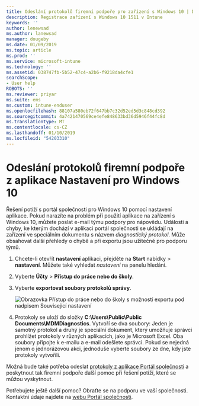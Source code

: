 ```yaml
---
title: Odeslání protokolů firemní podpoře pro zařízení s Windows 10 | Dokumentace Microsoftu
description: Registrace zařízení s Windows 10 1511 v Intune
keywords: ''
author: lenewsad
ms.author: lanewsad
manager: dougeby
ms.date: 01/09/2019
ms.topic: article
ms.prod: ''
ms.service: microsoft-intune
ms.technology: ''
ms.assetid: 038747fb-5b52-47c4-a2b6-f9218da4cfe1
searchScope:
- User help
ROBOTS: ''
ms.reviewer: priyar
ms.suite: ems
ms.custom: intune-enduser
ms.openlocfilehash: 88107a580eb72f647bb7c32d52ed5d3c848cd392
ms.sourcegitcommit: 4a7421470569ce4efe848633bd36d5946f44fc8d
ms.translationtype: MT
ms.contentlocale: cs-CZ
ms.lasthandoff: 01/10/2019
ms.locfileid: "54203310"
---
```

# <a name="send-logs-to-your-company-support-from-the-settings-app-for-windows-10"></a>Odeslání protokolů firemní podpoře z aplikace Nastavení pro Windows 10

Řešení potíží s portál společnosti pro Windows 10 pomocí nastavení aplikace. Pokud narazíte na problém při použití aplikace na zařízení s Windows 10, můžete poslat e-mail týmu podpory pro nápovědu. Události a chyby, ke kterým dochází v aplikaci portál společnosti se ukládají na zařízení ve speciálním dokumentu s názvem _diagnostický protokol_. Může obsahovat další přehledy o chybě a při exportu jsou užitečné pro podporu týmů.

1. Chcete-li otevřít **nastavení** aplikaci, přejděte na **Start** nabídky > **nastavení**. Můžete také vyhledat *nastavení* na panelu hledání.
2. Vyberte **Účty** > **Přístup do práce nebo do školy**.
3. Vyberte **exportovat soubory protokolů správy**.

   ![Obrazovka Přístup do práce nebo do školy s možností exportu pod nadpisem Související nastavení](./media/w10-export-logs.png)

4. Protokoly se uloží do složky **C:\Users\Public\Public Documents\MDMDiagnostics**. Vytvoří se dva soubory: Jeden je samotný protokol a druhý je speciální dokument, který umožňuje správci prohlížet protokoly v různých aplikacích, jako je Microsoft Excel. Oba soubory připojte k e-mailu a e-mail odešlete správci. Pokud se nejedná jenom o jednorázovou akci, jednoduše vyberte soubory ze dne, kdy jste protokoly vytvořili. 

Možná bude také potřeba odeslat [protokoly z aplikace Portál společnosti](send-logs-to-your-it-admin-cp-windows.md) a poskytnout tak firemní podpoře další pomoc při řešení potíží, které se můžou vyskytnout. 

Potřebujete ještě další pomoc? Obraťte se na podporu ve vaší společnosti. Kontaktní údaje najdete na [webu Portál společnosti](https://go.microsoft.com/fwlink/?linkid=2010980).
